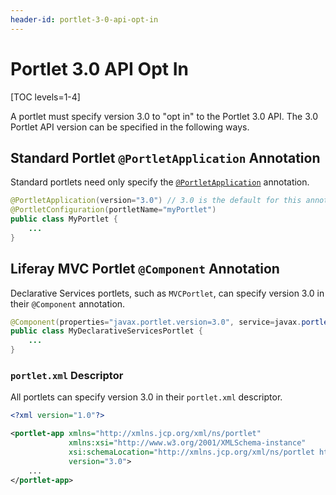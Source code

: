 ```yaml
---
header-id: portlet-3-0-api-opt-in
---
```


# Portlet 3.0 API Opt In

[TOC levels=1-4]

A portlet must specify version 3.0 to "opt in" to the Portlet 3.0 API. The 3.0 Portlet API version can be specified in the following ways.

## Standard Portlet `@PortletApplication` Annotation

Standard portlets need only specify the
[`@PortletApplication`](https://docs.liferay.com/portlet-api/3.0/javadocs/javax/portlet/annotations/PortletApplication.html)
annotation.

```java
@PortletApplication(version="3.0") // 3.0 is the default for this annotation attribute
@PortletConfiguration(portletName="myPortlet")
public class MyPortlet {
    ...
}
```

## Liferay MVC Portlet `@Component` Annotation

Declarative Services portlets, such as `MVCPortlet`, can specify version 3.0 in
their `@Component` annotation.

```java
@Component(properties="javax.portlet.version=3.0", service=javax.portlet.Portlet.class)
public class MyDeclarativeServicesPortlet {
    ...
}
```

### `portlet.xml` Descriptor

All portlets can specify version 3.0 in their `portlet.xml` descriptor.

```xml
<?xml version="1.0"?>

<portlet-app xmlns="http://xmlns.jcp.org/xml/ns/portlet"
			 xmlns:xsi="http://www.w3.org/2001/XMLSchema-instance"
			 xsi:schemaLocation="http://xmlns.jcp.org/xml/ns/portlet http://xmlns.jcp.org/xml/ns/portlet/portlet-app_3_0.xsd"
			 version="3.0">
	...
</portlet-app>
```
